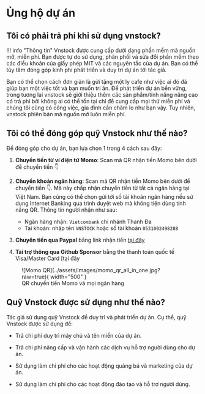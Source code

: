 # Ủng hộ dự án

## Tôi có phải trả phí khi sử dụng vnstock?

!!! info "Thông tin" 
    Vnstock được cung cấp dưới dạng phần mềm mã nguồn mở, miễn phí. Bạn được tự do sử dụng, phân phối và sửa đổi phần mềm theo các điều khoản của giấy phép MIT và các nguyên tắc của dự án. Bạn có thể tùy tâm đóng góp kinh phí phát triển và duy trì dự án tới tác giả. 

Bạn có thể chọn cách đơn giản là gửi tặng một ly cafe như việc ai đó đã giúp bạn một việc tốt và bạn muốn tri ân. 
Để phát triển dự án bền vững, trong tương lai vnstock sẽ giới thiệu thêm các sản phẩm/tính năng nâng cao có trả phí bởi không ai có thể tồn tại chỉ để cung cấp mọi thứ miễn phí và chúng tôi cũng có công việc, gia đình cần chăm lo như bạn vậy. Tuy nhiên, vnstock phiên bản mã nguồn mở luôn miễn phí.

## Tôi có thể đóng góp quỹ Vnstock như thế nào?

Để đóng góp cho dự án, bạn lựa chọn 1 trong 4 cách sau đây:

1. **Chuyển tiền từ ví điện tử Momo**: Scan mã QR nhận tiền Momo bên dưới để chuyển tiền 👇

2. **Chuyển khoản ngân hàng:** Scan mã QR nhận tiền Momo bên dưới để chuyển tiền 👇. Mã này chấp nhận chuyển tiền từ tất cả ngân hàng tại Việt Nam. Bạn cũng có thể chọn gửi tới số tài khoản ngân hàng nếu sử dụng Internet Banking qua trình duyệt web mà không tiện dùng tính năng QR. Thông tin người nhận như sau:
   
   - Ngân hàng nhận: `Vietcombank` chi nhánh Thanh Đa
   - Tài khoản: nhập tên `VNSTOCK` hoặc số tài khoản `0531002498288`

3. **Chuyển tiền qua Paypal** bằng link nhận tiền [tại đây](https://paypal.me/thinhvuphoto?country.x=VN&locale.x=en_US)

4. **Tài trợ thông qua Github Sponsor** bằng thẻ thanh toán quốc tế Visa/Master Card [tại đây

<figure markdown>
  ![Momo QR](../assets/images/momo_qr_all_in_one.jpg?raw=true){ width="500" }
  <figcaption>QR chuyển tiền Momo và mọi ngân hàng</figcaption>
</figure>

## Quỹ Vnstock được sử dụng như thế nào?

Tác giả sử dụng quỹ Vnstock để duy trì và phát triển dự án. Cụ thể, quỹ Vnstock được sử dụng để:

- Trả chi phí duy trì máy chủ và tên miền của dự án.

- Trả chi phí nâng cấp và vận hành các dịch vụ hỗ trợ người dùng cho dự án.

- Sử dụng làm chi phí cho các hoạt động quảng bá và marketing của dự án.

- Sử dụng làm chi phí cho các hoạt động đào tạo và hỗ trợ người dùng.
